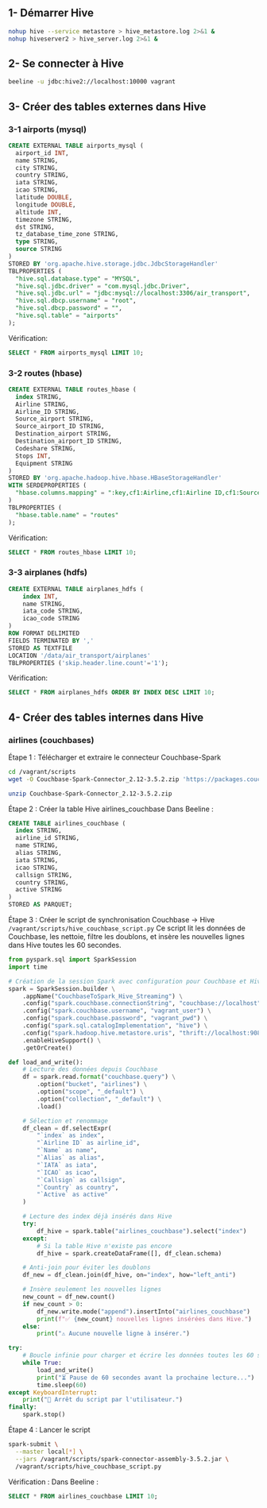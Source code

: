 ## 1- Démarrer Hive

```bash
nohup hive --service metastore > hive_metastore.log 2>&1 &
nohup hiveserver2 > hive_server.log 2>&1 &
```

## 2- Se connecter à Hive

```bash
beeline -u jdbc:hive2://localhost:10000 vagrant
```

## 3- Créer des tables externes dans Hive

### 3-1 airports (mysql)

```sql
CREATE EXTERNAL TABLE airports_mysql (
  airport_id INT,
  name STRING,
  city STRING,
  country STRING,
  iata STRING,
  icao STRING,
  latitude DOUBLE,
  longitude DOUBLE,
  altitude INT,
  timezone STRING,
  dst STRING,
  tz_database_time_zone STRING,
  type STRING,
  source STRING
)
STORED BY 'org.apache.hive.storage.jdbc.JdbcStorageHandler'
TBLPROPERTIES (
  "hive.sql.database.type" = "MYSQL",
  "hive.sql.jdbc.driver" = "com.mysql.jdbc.Driver",
  "hive.sql.jdbc.url" = "jdbc:mysql://localhost:3306/air_transport",
  "hive.sql.dbcp.username" = "root",
  "hive.sql.dbcp.password" = "",
  "hive.sql.table" = "airports"
);
```

Vérification:

```sql
SELECT * FROM airports_mysql LIMIT 10;
```

### 3-2 routes (hbase)

```sql
CREATE EXTERNAL TABLE routes_hbase (
  index STRING,
  Airline STRING,
  Airline_ID STRING,
  Source_airport STRING,
  Source_airport_ID STRING,
  Destination_airport STRING,
  Destination_airport_ID STRING,
  Codeshare STRING,
  Stops INT,
  Equipment STRING
)
STORED BY 'org.apache.hadoop.hive.hbase.HBaseStorageHandler'
WITH SERDEPROPERTIES (
  "hbase.columns.mapping" = ":key,cf1:Airline,cf1:Airline ID,cf1:Source airport,cf1:Source airport ID,cf1:Destination airport,cf1:Destination airport ID,cf1:Codeshare,cf1:Stops,cf1:Equipment"
)
TBLPROPERTIES (
  "hbase.table.name" = "routes"
);
```

Vérification:

```sql
SELECT * FROM routes_hbase LIMIT 10;
```

### 3-3 airplanes (hdfs)

```sql
CREATE EXTERNAL TABLE airplanes_hdfs (
    index INT,
    name STRING,
    iata_code STRING,
    icao_code STRING
)
ROW FORMAT DELIMITED
FIELDS TERMINATED BY ','
STORED AS TEXTFILE
LOCATION '/data/air_transport/airplanes'
TBLPROPERTIES ('skip.header.line.count'='1');
```

Vérification:

```sql
SELECT * FROM airplanes_hdfs ORDER BY INDEX DESC LIMIT 10;
```

## 4- Créer des tables internes dans Hive

### airlines (couchbases)

Étape 1 : Télécharger et extraire le connecteur Couchbase-Spark

```bash
cd /vagrant/scripts
wget -O Couchbase-Spark-Connector_2.12-3.5.2.zip 'https://packages.couchbase.com/clients/connectors/spark/3.5.2/Couchbase-Spark-Connector_2.12-3.5.2.zip?_gl=1*190af9b*_gcl_au*OTE5MzA0MzY0LjE3NDkyOTQ0MjA.'
```

```bash
unzip Couchbase-Spark-Connector_2.12-3.5.2.zip
```

Étape 2 : Créer la table Hive airlines_couchbase
Dans Beeline :

```sql
CREATE TABLE airlines_couchbase (
  index STRING,
  airline_id STRING,
  name STRING,
  alias STRING,
  iata STRING,
  icao STRING,
  callsign STRING,
  country STRING,
  active STRING
)
STORED AS PARQUET;

```

Étape 3 : Créer le script de synchronisation Couchbase → Hive
`/vagrant/scripts/hive_couchbase_script.py`
Ce script lit les données de Couchbase, les nettoie, filtre les doublons, et insère les nouvelles lignes dans Hive toutes les 60 secondes.

```py
from pyspark.sql import SparkSession
import time

# Création de la session Spark avec configuration pour Couchbase et Hive
spark = SparkSession.builder \
    .appName("CouchbaseToSpark_Hive_Streaming") \
    .config("spark.couchbase.connectionString", "couchbase://localhost") \
    .config("spark.couchbase.username", "vagrant_user") \
    .config("spark.couchbase.password", "vagrant_pwd") \
    .config("spark.sql.catalogImplementation", "hive") \
    .config("spark.hadoop.hive.metastore.uris", "thrift://localhost:9083") \
    .enableHiveSupport() \
    .getOrCreate()

def load_and_write():
    # Lecture des données depuis Couchbase
    df = spark.read.format("couchbase.query") \
        .option("bucket", "airlines") \
        .option("scope", "_default") \
        .option("collection", "_default") \
        .load()

    # Sélection et renommage
    df_clean = df.selectExpr(
        "`index` as index",
        "`Airline ID` as airline_id",
        "`Name` as name",
        "`Alias` as alias",
        "`IATA` as iata",
        "`ICAO` as icao",
        "`Callsign` as callsign",
        "`Country` as country",
        "`Active` as active"
    )

    # Lecture des index déjà insérés dans Hive
    try:
        df_hive = spark.table("airlines_couchbase").select("index")
    except:
        # Si la table Hive n'existe pas encore
        df_hive = spark.createDataFrame([], df_clean.schema)

    # Anti-join pour éviter les doublons
    df_new = df_clean.join(df_hive, on="index", how="left_anti")

    # Insère seulement les nouvelles lignes
    new_count = df_new.count()
    if new_count > 0:
        df_new.write.mode("append").insertInto("airlines_couchbase")
        print(f"✅ {new_count} nouvelles lignes insérées dans Hive.")
    else:
        print("⚠️ Aucune nouvelle ligne à insérer.")

try:
    # Boucle infinie pour charger et écrire les données toutes les 60 secondes
    while True:
        load_and_write()
        print("⏳ Pause de 60 secondes avant la prochaine lecture...")
        time.sleep(60)
except KeyboardInterrupt:
    print("🛑 Arrêt du script par l'utilisateur.")
finally:
    spark.stop()

```

Étape 4 : Lancer le script

```bash
spark-submit \
  --master local[*] \
  --jars /vagrant/scripts/spark-connector-assembly-3.5.2.jar \
  /vagrant/scripts/hive_couchbase_script.py
```

Vérification :
Dans Beeline :

```sql
SELECT * FROM airlines_couchbase LIMIT 10;
```
